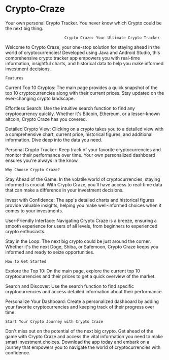 # Crypto-Craze
Your own personal Crypto Tracker. You never know which Crypto could be the next big thing. 

                              Crypto Craze: Your Ultimate Crypto Tracker
Welcome to Crypto Craze, your one-stop solution for staying ahead in the world of cryptocurrencies! Developed using Java and Android Studio, this comprehensive crypto tracker app empowers you with real-time information, insightful charts, and historical data to help you make informed investment decisions.

    Features
Current Top 10 Cryptos: The main page provides a quick snapshot of the top 10 cryptocurrencies along with their current prices. Stay updated on the ever-changing crypto landscape.

Effortless Search: Use the intuitive search function to find any cryptocurrency quickly. Whether it's Bitcoin, Ethereum, or a lesser-known altcoin, Crypto Craze has you covered.

Detailed Crypto View: Clicking on a crypto takes you to a detailed view with a comprehensive chart, current price, historical figures, and additional information. Dive deep into the data you need.

Personal Crypto Tracker: Keep track of your favorite cryptocurrencies and monitor their performance over time. Your own personalized dashboard ensures you're always in the know.

    Why Choose Crypto Craze?
Stay Ahead of the Game: In the volatile world of cryptocurrencies, staying informed is crucial. With Crypto Craze, you'll have access to real-time data that can make a difference in your investment decisions.

Invest with Confidence: The app's detailed charts and historical figures provide valuable insights, helping you make well-informed choices when it comes to your investments.

User-Friendly Interface: Navigating Crypto Craze is a breeze, ensuring a smooth experience for users of all levels, from beginners to experienced crypto enthusiasts.

Stay in the Loop: The next big crypto could be just around the corner. Whether it's the next Doge, Shiba, or Safemoon, Crypto Craze keeps you informed and ready to seize opportunities.

    How to Get Started

Explore the Top 10: On the main page, explore the current top 10 cryptocurrencies and their prices to get a quick overview of the market.

Search and Discover: Use the search function to find specific cryptocurrencies and access detailed information about their performance.

Personalize Your Dashboard: Create a personalized dashboard by adding your favorite cryptocurrencies and keeping track of their progress over time.

    Start Your Crypto Journey with Crypto Craze 
Don't miss out on the potential of the next big crypto. Get ahead of the game with Crypto Craze and access the vital information you need to make smart investment choices. Download the app today and embark on a journey that empowers you to navigate the world of cryptocurrencies with confidence.
